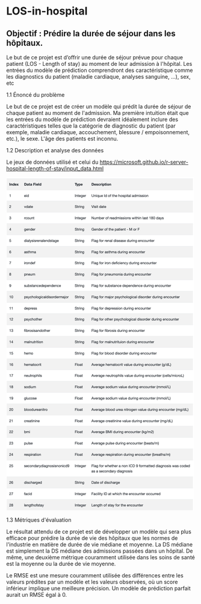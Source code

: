 # LOS-in-hospital

## Objectif : Prédire la durée de séjour dans les hôpitaux.

Le but de ce projet est d’offrir une durée de séjour prévue pour chaque patient (LOS - Length of stay) au moment de leur admission à l'hôpital.
Les entrées du modèle de prédiction comprendront des caractéristique comme les diagnostics du patient (maladie cardiaque, analyses sanguine, …), sex, etc


1.1 Énoncé du problème

Le but de ce projet est de créer un modèle qui prédit la durée de séjour de chaque patient au moment de l'admission. Ma première intuition était que les entrées du modèle de prédiction devraient idéalement inclure des caractéristiques telles que la catégorie de diagnostic du patient (par exemple, maladie cardiaque, accouchement, blessure / empoisonnement, etc.), le sexe. L'âge des patients est inconnu.


1.2 Description et analyse des données

Le jeux de données utilisé et celui du https://microsoft.github.io/r-server-hospital-length-of-stay/input_data.html 

![Data](data_desc.png)
      

1.3 Métriques d'évaluation

Le résultat attendu de ce projet est de développer un modèle qui sera plus efficace pour prédire la durée de vie des hôpitaux que les normes de l'industrie en matière de durée de vie médiane et moyenne. La DS médiane est simplement la DS médiane des admissions passées dans un hôpital. 
De même, une deuxième métrique couramment utilisée dans les soins de santé est la moyenne ou la durée de vie moyenne.

Le RMSE est une mesure couramment utilisée des différences entre les valeurs prédites par un modèle et les valeurs observées, où un score inférieur implique une meilleure précision. Un modèle de prédiction parfait aurait un RMSE égal à 0.
